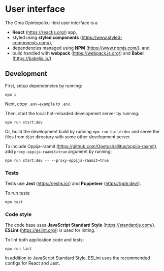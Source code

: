 # User interface

The Oma Opintopolku -loki user interface is a

- **React** (https://reactjs.org/) app,
- styled using **styled components** (https://www.styled-components.com/),
- dependencies managed using **NPM** (https://www.npmjs.com/), and
- build handled with **webpack** (https://webpack.js.org/) and **Babel** (https://babeljs.io/).

## Development

First, setup dependencies by running:

`npm i`

Next, copy `.env-example` to `.env`.

Then, start the local hot-reloaded development server by running:

`npm run start:dev`

Or, build the development build by running `npm run build:dev` and serve the files from `dist` directory with some other development server.

To include Oppija-raamit (https://github.com/Opetushallitus/oppija-raamit), add `proxy-oppija-raamit=true` argument by running:

`npm run start:dev -- --proxy-oppija-raamit=true`

### Tests

Tests use **Jest** (https://jestjs.io/) and **Puppeteer** (https://pptr.dev/).

To run tests:

`npm test`

### Code style

The code base uses **JavaScript Standard Style** (https://standardjs.com/). **ESLint** (https://eslint.org/) is used for linting.

To lint both application code and tests:

`npm run lint`

In addition to JavaScript Standard Style, ESLint uses the recommended configs for React and Jest.
